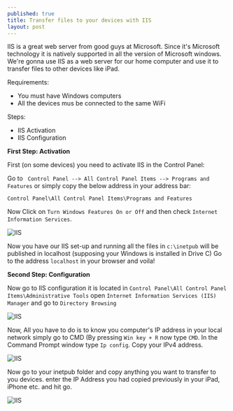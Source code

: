 ```yaml
---
published: true
title: Transfer files to your devices with IIS
layout: post
---
```

IIS is a great web server from good guys at Microsoft. Since it's Microsoft technology it is natively supported in all the version of Microsoft windows. We're gonna use IIS as a web server for our home computer and use it to transfer files to other devices like iPad.

Requirements:

 - You must have Windows computers
 - All the devices mus be connected to the same WiFi

Steps:

 - IIS Activation
 - IIS Configuration

**First Step: Activation**

First (on some devices) you need to activate IIS in the Control Panel:

Go to `` Control Panel --> All Control Panel Items --> Programs and Features`` or simply copy the below address in your address bar:

``Control Panel\All Control Panel Items\Programs and Features``

Now Click on ``Turn Windows Features On or Off`` and then check ``Internet Information Services``.

![IIS](http://blog.adelr.ir/images/IIS.JPG)

Now you have our IIS set-up and running all the files in ``c:\inetpub`` will be published in localhost (supposing your Windows is installed in Drive C)
Go to the address ``localhost`` in your browser and voila!

**Second Step: Configuration**

Now go to IIS configuration it is located in ``Control Panel\All Control Panel Items\Administrative Tools``
open ``Internet Information Services (IIS) Manager`` and go to ``Directory Browsing``

![IIS](http://blog.adelr.ir/images/IIS2.JPG)

Now, All you have to do is to know you computer's IP address in your local network simply go to CMD (By pressing ``Win key + R`` now type ``CMD``. In the Command Prompt window type ``Ip config``. Copy your IPv4 address.

![IIS](http://blog.adelr.ir/images/IIS3.JPG)

Now go to your inetpub folder and copy anything you want to transfer to you devices. enter the IP Address you had copied previously in your iPad, iPhone etc. and hit go.

![IIS](http://blog.adelr.ir/images/IIS4.JPG)
